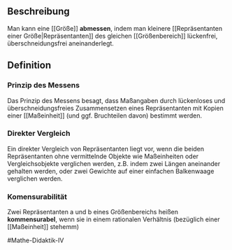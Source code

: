 ## Beschreibung
Man kann eine [[Größe]] **abmessen**, indem man kleinere [[Repräsentanten einer Größe|Repräsentanten]] des gleichen [[Größenbereich]] lückenfrei, überschneidungsfrei aneinanderlegt.

## Definition
### Prinzip des Messens
Das Prinzip des Messens besagt, dass Maßangaben durch lückenloses und überschneidungsfreies Zusammensetzen eines Repräsentanten mit Kopien einer [[Maßeinheit]] (und ggf. Bruchteilen davon) bestimmt werden.

### Direkter Vergleich
Ein direkter Vergleich von Repräsentanten liegt vor, wenn die beiden Repräsentanten ohne vermittelnde Objekte wie Maßeinheiten oder Vergleichsobjekte verglichen werden, z.B. indem zwei Längen aneinander gehalten werden, oder zwei Gewichte auf einer einfachen Balkenwaage verglichen werden.

### Komensurabilität
Zwei Repräsentanten a und b eines Größenbereichs heißen **kommensurabel**, wenn sie in einem rationalen Verhältnis (bezüglich einer [[Maßeinheit]] stehemm)

#Mathe-Didaktik-IV 